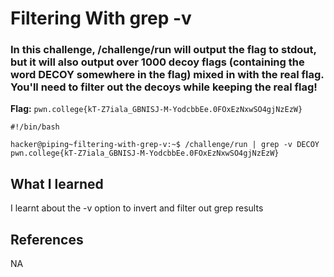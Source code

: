 # Filtering With grep -v

### In this challenge, /challenge/run will output the flag to stdout, but it will also output over 1000 decoy flags (containing the word DECOY somewhere in the flag) mixed in with the real flag. You'll need to filter out the decoys while keeping the real flag!

**Flag:** `pwn.college{kT-Z7iala_GBNISJ-M-YodcbbEe.0FOxEzNxwSO4gjNzEzW}`

```
#!/bin/bash

hacker@piping~filtering-with-grep-v:~$ /challenge/run | grep -v DECOY
pwn.college{kT-Z7iala_GBNISJ-M-YodcbbEe.0FOxEzNxwSO4gjNzEzW}
```

## What I learned

I learnt about the -v option to invert and filter out grep results

## References

NA
